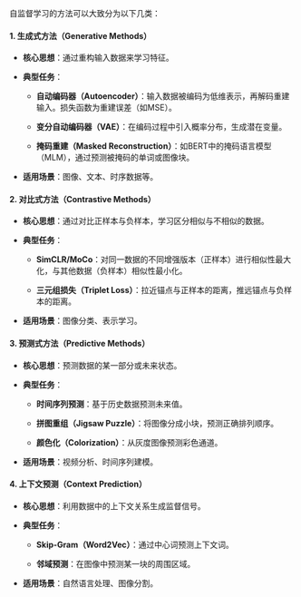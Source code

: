 自监督学习的方法可以大致分为以下几类：

#### **1. 生成式方法（Generative Methods）**

- **核心思想**：通过重构输入数据来学习特征。
    
- **典型任务**：
    
    - **自动编码器（Autoencoder）**：输入数据被编码为低维表示，再解码重建输入。损失函数为重建误差（如MSE）。
        
    - **变分自动编码器（VAE）**：在编码过程中引入概率分布，生成潜在变量。
        
    - **掩码重建（Masked Reconstruction）**：如BERT中的掩码语言模型（MLM），通过预测被掩码的单词或图像块。
        
- **适用场景**：图像、文本、时序数据等。
    

#### **2. 对比式方法（Contrastive Methods）**

- **核心思想**：通过对比正样本与负样本，学习区分相似与不相似的数据。
    
- **典型任务**：
    
    - **SimCLR/MoCo**：对同一数据的不同增强版本（正样本）进行相似性最大化，与其他数据（负样本）相似性最小化。
        
    - **三元组损失（Triplet Loss）**：拉近锚点与正样本的距离，推远锚点与负样本的距离。
        
- **适用场景**：图像分类、表示学习。
    

#### **3. 预测式方法（Predictive Methods）**

- **核心思想**：预测数据的某一部分或未来状态。
    
- **典型任务**：
    
    - **时间序列预测**：基于历史数据预测未来值。
        
    - **拼图重组（Jigsaw Puzzle）**：将图像分成小块，预测正确排列顺序。
        
    - **颜色化（Colorization）**：从灰度图像预测彩色通道。
        
- **适用场景**：视频分析、时间序列建模。
    

#### **4. 上下文预测（Context Prediction）**

- **核心思想**：利用数据中的上下文关系生成监督信号。
    
- **典型任务**：
    
    - **Skip-Gram（Word2Vec）**：通过中心词预测上下文词。
        
    - **邻域预测**：在图像中预测某一块的周围区域。
        
- **适用场景**：自然语言处理、图像分割。